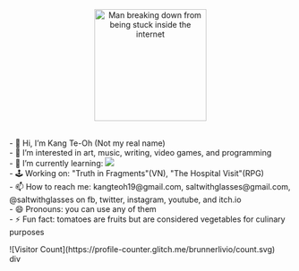 <div align="center">
  <img alt="Man breaking down from being stuck inside the internet" height="200" src="exploring the internet.gif">
</div>

<p>
  <br />- 👋 Hi, I’m Kang Te-Oh (Not my real name)
  <br />- 👀 I’m interested in art, music, writing, video games, and programming
  <br />- 🌱 I’m currently learning: 
    <a href="https://skillicons.dev">
      <img src="https://skillicons.dev/icons?i=java,mysql,html,css,php,figma,blender,godot,unreal" />
    </a>
  <br />- 🕹️ Working on: "Truth in Fragments"(VN), "The Hospital Visit"(RPG)
  <br />- 📫 How to reach me: kangteoh19@gmail.com, saltwithglasses@gmail.com, @saltwithglasses on fb, twitter, instagram, youtube, and itch.io
  <br />- 😄 Pronouns: you can use any of them
  <br />- ⚡ Fun fact: tomatoes are fruits but are considered vegetables for culinary purposes
</p>

<div>
  ![Visitor Count](https://profile-counter.glitch.me/brunnerlivio/count.svg)
</div>div
<!---
kang1Oh/kang1Oh is a ✨ special ✨ repository because its `README.md` (this file) appears on your GitHub profile.
You can click the Preview link to take a look at your changes.
--->
